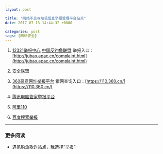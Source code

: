```yaml
---
layout: post

title: "网络不良与垃圾信息举报受理平台站点"
date: 2017-07-13 14:44:32 +0800

categories: post
tags: [网络安全]
---
```


1. [12321举报中心](https://www.12321.cn/)
   [中国反钓鱼联盟](http://www.apac.cn/)
   举报入口：[http://jubao.apac.cn/complaint.html](http://jubao.apac.cn/complaint.html)

1. [安全联盟](https://jubao.anquan.org/)

1. [360恶意网址举报平台](http://fuwu.360.cn/jubao/wangzhi)
   猎网查询入口：[https://110.360.cn/](https://110.360.cn/)

1. [腾讯电脑管家举报平台](http://guanjia.qq.com/online_server/report_url.html)

1. [阿里110](https://110.alibaba.com/policeHall/hallIndex.htm)

1. [百度搜索举报](http://jubao.baidu.com/jubao/)

---
### 更多阅读
- [遇见钓鱼欺诈站点，我选择“举报”](https://sosly.me/index.php/2017/07/11/jubaodiaoyuqizha/)
